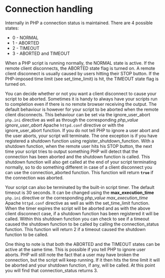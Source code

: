 Connection handling
===================

Internally in PHP a connection status is maintained. There are 4
possible states:

-   <span class="simpara">0 - NORMAL</span>
-   <span class="simpara">1 - ABORTED</span>
-   <span class="simpara">2 - TIMEOUT</span>
-   <span class="simpara">3 - ABORTED and TIMEOUT</span>

When a PHP script is running normally, the NORMAL state is active. If
the remote client disconnects, the ABORTED state flag is turned on. A
remote client disconnect is usually caused by users hitting their STOP
button. If the PHP-imposed time limit (see <span
class="function">set\_time\_limit</span>) is hit, the TIMEOUT state flag
is turned on.

You can decide whether or not you want a client disconnect to cause your
script to be aborted. Sometimes it is handy to always have your scripts
run to completion even if there is no remote browser receiving the
output. The default behaviour is however for your script to be aborted
when the remote client disconnects. This behaviour can be set via the
ignore\_user\_abort `php.ini` directive as well as through the
corresponding *php\_value ignore\_user\_abort* Apache `httpd.conf`
directive or with the <span class="function">ignore\_user\_abort</span>
function. If you do not tell PHP to ignore a user abort and the user
aborts, your script will terminate. The one exception is if you have
registered a shutdown function using <span
class="function">register\_shutdown\_function</span>. With a shutdown
function, when the remote user hits his STOP button, the next time your
script tries to output something PHP will detect that the connection has
been aborted and the shutdown function is called. This shutdown function
will also get called at the end of your script terminating normally, so
to do something different in case of a client disconnect you can use the
<span class="function">connection\_aborted</span> function. This
function will return **`true`** if the connection was aborted.

Your script can also be terminated by the built-in script timer. The
default timeout is 30 seconds. It can be changed using the
**max\_execution\_time** `php.ini` directive or the corresponding
*php\_value max\_execution\_time* Apache `httpd.conf` directive as well
as with the <span class="function">set\_time\_limit</span> function.
When the timer expires the script will be aborted and as with the above
client disconnect case, if a shutdown function has been registered it
will be called. Within this shutdown function you can check to see if a
timeout caused the shutdown function to be called by calling the <span
class="function">connection\_status</span> function. This function will
return 2 if a timeout caused the shutdown function to be called.

One thing to note is that both the ABORTED and the TIMEOUT states can be
active at the same time. This is possible if you tell PHP to ignore user
aborts. PHP will still note the fact that a user may have broken the
connection, but the script will keep running. If it then hits the time
limit it will be aborted and your shutdown function, if any, will be
called. At this point you will find that <span
class="function">connection\_status</span> returns 3.

